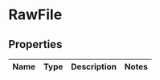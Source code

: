 

# RawFile

## Properties

Name | Type | Description | Notes
------------ | ------------- | ------------- | -------------



